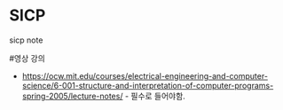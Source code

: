 # SICP
sicp note

#영상 강의
- https://ocw.mit.edu/courses/electrical-engineering-and-computer-science/6-001-structure-and-interpretation-of-computer-programs-spring-2005/lecture-notes/ - 필수로 들어야함. 